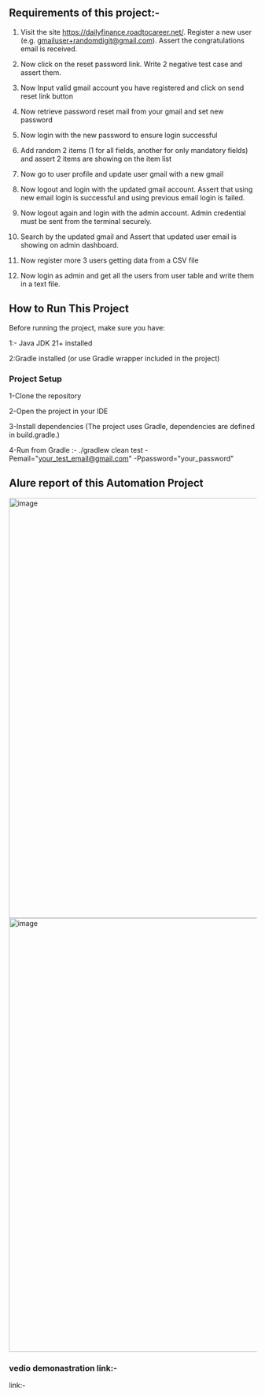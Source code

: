  ## Requirements of this project:- 

1. Visit the site https://dailyfinance.roadtocareer.net/. Register a new user (e.g. gmailuser+randomdigit@gmail.com). Assert the congratulations email is received.

2. Now click on the reset password link. Write 2 negative test case and assert them.

3. Now Input valid gmail account you have registered and click on send reset link button

4. Now retrieve password reset mail from your gmail and set new password

5. Now login with the new password to ensure login successful

6. Add random 2 items (1 for all fields, another for only mandatory fields) and assert 2 items are showing on the item list

7. Now go to user profile and update user gmail with a new gmail

8. Now logout and login with the updated gmail account. Assert that using new email login is successful and using previous email login is failed.

9. Now logout again and login with the admin account. Admin credential must be sent from the terminal securely.

10. Search by the updated gmail and Assert that updated user email is showing on admin dashboard.

11. Now register more 3 users getting data from a CSV file

12. Now login as admin and get all the users from user table and write them in a text file.

## How to Run This Project
Before running the project, make sure you have:

1:- Java JDK 21+ installed

2:Gradle installed (or use Gradle wrapper included in the project)

### Project Setup

1-Clone the repository

2-Open the project in your IDE

3-Install dependencies (The project uses Gradle, dependencies are defined in build.gradle.)

4-Run from Gradle :- ./gradlew clean test -Pemail="your_test_email@gmail.com" -Ppassword="your_password"

## Alure report of this Automation Project

<img width="1872" height="852" alt="image" src="https://github.com/user-attachments/assets/998a56d4-2cb0-4046-93b1-3ecca0bc8c3b" />

<img width="858" height="880" alt="image" src="https://github.com/user-attachments/assets/1432384a-e548-4332-8238-164f75358de7" />

### vedio demonastration link:- 
link:- 





